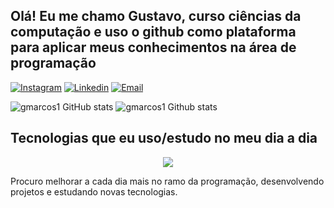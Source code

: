 ## Olá! Eu me chamo Gustavo, curso ciências da computação e uso o github como plataforma para aplicar meus conhecimentos na área de programação



[![Instagram](https://img.shields.io/badge/Instagram-E4405F?style=for-the-badge&logo=instagram&logoColor=white)](https://instagram.com/gstv.mrcos)
[![Linkedin](https://img.shields.io/badge/LinkedIn-0077B5?style=for-the-badge&logo=linkedin&logoColor=white)](https://www.linkedin.com/in/gustavo-marcos-9167b0240/)
[![Email](https://img.shields.io/badge/Gmail-D14836?style=for-the-badge&logo=gmail&logoColor=white)](https://mail.google.com/mail/u/0/#inbox)

![gmarcos1 GitHub stats](https://github-readme-stats.vercel.app/api?username=gmarcos1&show_icons=true&theme=merko&count_private=true)
![gmarcos1 Github stats](https://github-readme-stats.vercel.app/api/top-langs/?username=gmarcos1&theme=blue-green&layout=compact) <br>


## Tecnologias que eu uso/estudo no meu dia a dia

<p align="center">
  <a href="https://skillicons.dev">
 <img src="https://skillicons.dev/icons?i=git,java,js,css,html,angular,cs,nodejs,vue,vscode,mysql" />
     </a>
</p>


Procuro melhorar a cada dia mais no ramo da programação, desenvolvendo projetos e estudando novas tecnologias.



